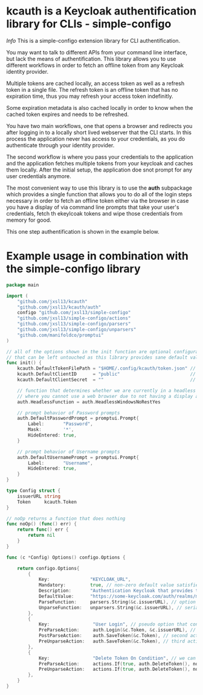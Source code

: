 # kcauth is a Keycloak authentification library for CLIs - simple-configo

*Info* This is a simple-configo extension library for CLI authentification.

You may want to talk to different APIs from your command line interface, but lack the means of authentification.
This library allows you to use different workflows in order to fetch an offline token from any Keycloak identity provider.

Multiple tokens are cached locally, an access token as well as a refresh token in a single file.
The refresh token is an offline token that has no expiration time, thus you may refresh your access token indefinitly.

Some expiration metadata is also cached locally in order to know when the cached token expires and needs to be refreshed.

You have two main workflows, one that opens a browser and redirects you after logging in to a locally short lived webserver that the CLI starts. In this process the application never has access to your credentials, as you do authenticate through your identity provider.

The second workflow is where you pass your credentials to the application and the application fetches multiple tokens from your keycloak and caches them locally. After the initial setup, the application doe snot prompt for any user credentials anymore.


The most convenient way to use this library is to use the **auth** subpackage which provides a single function that allows you to do all of the login steps necessary in order to fetch an offline token either via the browser in case you have a display of via command line prompts that take your user's credentials, fetch th ekeylcoak tokens and wipe those credentials from memory for good.

This one step authentification is shown in the example below.

# Example usage in combination with the  simple-configo library

```go
package main

import (
    "github.com/jxsl13/kcauth"
    "github.com/jxsl13/kcauth/auth"
    configo "github.com/jxsl13/simple-configo"
    "github.com/jxsl13/simple-configo/actions"
    "github.com/jxsl13/simple-configo/parsers"
    "github.com/jxsl13/simple-configo/unparsers"
    "github.com/manifoldco/promptui"
)

// all of the options shown in the init function are optional configuration parameters
// that can be left untouched as this library provides sane default values.
func init() {
    kcauth.DefaultTokenFilePath = "$HOME/.config/kcauth/token.json" // this is dynamically initialized at startup
    kcauth.DefaultClientID 		= "public"							// if you want to use a different client id
    kcauth.DefaultClientSecret 	= ""								// if you want to provide a client secret

    // function that determines whether we are currently in a headless environment
    // where you cannot use a web browser due to not having a display attached
    auth.HeadlessFunction = auth.HeadlessWindowsNoRestYes

    // prompt behavior of Password prompts
    auth.DefaultPasswordPrompt = promptui.Prompt{
        Label:       "Password",
        Mask:        '*',
        HideEntered: true,
    }

    // prompt behavior of Username prompts
    auth.DefaultUsernamePrompt = promptui.Prompt{
        Label:       "Username",
        HideEntered: true,
    }
}

type Config struct {
    issuerURL string
    Token     kcauth.Token
}

// noOp returns a function that does nothing
func noOp() (func() err) {
    return func() err {
        return nil
    }
}

func (c *Config) Options() configo.Options {

    return configo.Options{
        {
            Key:               "KEYCLOAK_URL",
            Mandatory:         true, // non-zero default value satisfies this condition
            Description:       "Authentication Keycloak that provides the authorization token.",
            DefaultValue:      "https://some-keycloak.com/auth/realms/my_realm",
            ParseFunction:     parsers.String(&c.issuerURL), // option that evaluates env map values
            UnparseFunction:   unparsers.String(&c.issuerURL), // serializes values bavk into a string.
        },
        {
            Key:             	"User Login", // pseudo option that consists solely of actions
            PreParseAction:   	auth.Login(&c.Token, &c.issuerURL), // first action executed on parsing
            PostParseAction: 	auth.SaveToken(&c.Token), // second action executed on parsing
            PreUnparseAction: 	auth.SaveToken(&c.Token), // third action executed before unpasing
        },
        {
            Key:                "Delete Token On Condition", // we can introduce a condition, e.g. a cli flag like --reset for cache deletion
            PreParseAction:     actions.If(true, auth.DeleteToken(), noOp()),
            PreUnparseAction:   actions.If(true, auth.DeleteToken(), noOp()),
        },
    }
}
```